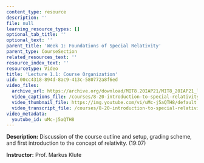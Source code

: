 ```yaml
---
content_type: resource
description: ''
file: null
learning_resource_types: []
optional_tab_title: ''
optional_text: ''
parent_title: 'Week 1: Foundations of Special Relativity'
parent_type: CourseSection
related_resources_text: ''
resource_index_text: ''
resourcetype: Video
title: 'Lecture 1.1: Course Organization'
uid: 00cc4318-894d-8ac9-413c-580772a8f6ed
video_files:
  archive_url: https://archive.org/download/MIT8.20IAP21/MIT8_20IAP21_lec01-1_300k.mp4
  video_captions_file: /courses/8-20-introduction-to-special-relativity-january-iap-2021/8483288e0c9b5b24beb9c4d3639b4170_uMc-j5aQTH8.vtt
  video_thumbnail_file: https://img.youtube.com/vi/uMc-j5aQTH8/default.jpg
  video_transcript_file: /courses/8-20-introduction-to-special-relativity-january-iap-2021/f01cb042e1e5ce8d1068d1518452815c_uMc-j5aQTH8.pdf
video_metadata:
  youtube_id: uMc-j5aQTH8
---
```


**Description:** Discussion of the course outline and setup, grading scheme, and first introduction to the concept of relativity. (19:07)

**Instructor:** Prof. Markus Klute